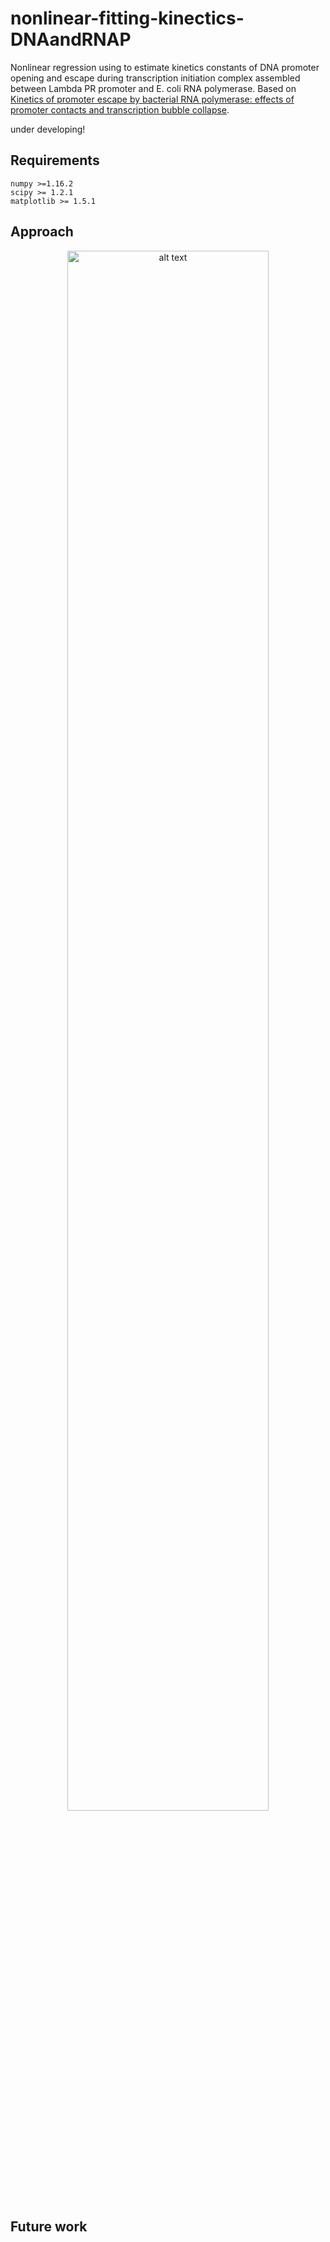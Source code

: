 # nonlinear-fitting-kinectics-DNAandRNAP
Nonlinear regression using to estimate kinetics constants of DNA promoter opening and escape during transcription initiation complex assembled between Lambda PR promoter and E. coli RNA polymerase. Based on [Kinetics of promoter escape by bacterial RNA polymerase: effects of
promoter contacts and transcription bubble collapse](https://www.researchgate.net/publication/263709791_Kinetics_of_promoter_escape_by_bacterial_RNA_polymerase_Effects_of_promoter_contacts_and_transcription_bubble_collapse).

under developing!

## Requirements
```
numpy >=1.16.2
scipy >= 1.2.1
matplotlib >= 1.5.1
```
## Approach

<p align="center">
<img src="https://github.com/Alro10/nonlinear-fitting-kinectics-DNAandRNAP/blob/master/fx.png" alt="alt text" width="80%" height="80%">
</p>

## Future work
